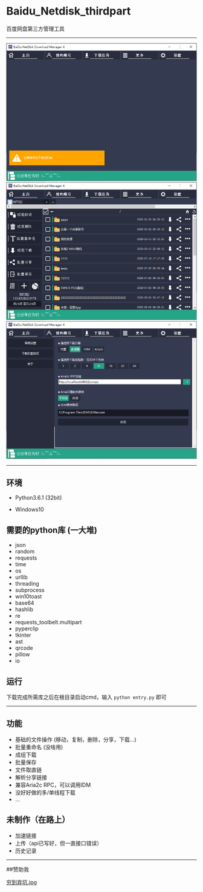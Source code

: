 # Baidu_Netdisk_thirdpart
百度网盘第三方管理工具

---

<img src="https://github.com/shenao1100/Baidu_Netdisk_thirdpart/raw/main/readme_src/1.png"></img>
<br>
<img src="https://github.com/shenao1100/Baidu_Netdisk_thirdpart/raw/main/readme_src/2.png"></img>
<br>
<img src="https://github.com/shenao1100/Baidu_Netdisk_thirdpart/raw/main/readme_src/3.png"></img>

---

## 环境

- Python3.6.1 (32bit)

- Windows10

## 需要的python库 (一大堆)

- json
- random
- requests
- time
- os
- urllib
- threading
- subprocess
- win10toast
- base64
- hashlib
- re
- requests_toolbelt.multipart
- pyperclip
- tkinter
- ast
- qrcode
- pillow
- io

## 运行

下载完成所需库之后在根目录启动cmd，输入 `python entry.py` 即可

---

## 功能

- 基础的文件操作 (移动，复制，删除，分享，下载...)
- 批量重命名 (没啥用)
- 成组下载
- 批量保存
- 文件取直链
- 解析分享链接
- 兼容Aria2c RPC，可以调用IDM
- 没好好做的多/单线程下载
- ...

## 未制作（在路上）

- 加速链接
- 上传（api已写好，但一直接口错误）
- 历史记录

---

##赞助我

<a href="https://afdian.net/@BDNDM4">穷到弃坑.jpg</a>
